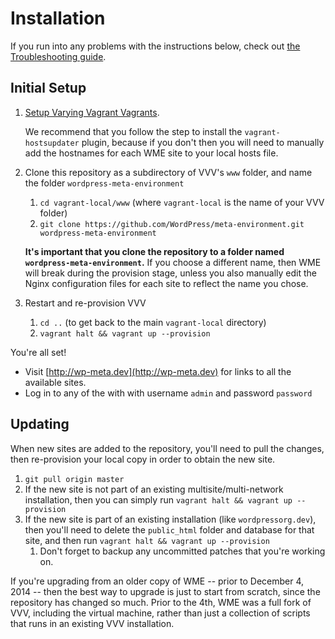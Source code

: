 # Installation

If you run into any problems with the instructions below, check out [the Troubleshooting guide](./troubleshooting.md).

## Initial Setup

1. [Setup Varying Vagrant Vagrants](https://github.com/Varying-Vagrant-Vagrants/VVV).

	We recommend that you follow the step to install the `vagrant-hostsupdater` plugin, because if you don't then
	you will need to manually add the hostnames for each WME site to your local hosts file.

1. Clone this repository as a subdirectory of VVV's `www` folder, and name the folder `wordpress-meta-environment`
	1. `cd vagrant-local/www` (where `vagrant-local` is the name of your VVV folder)
	1. `git clone https://github.com/WordPress/meta-environment.git wordpress-meta-environment`

	**It's important that you clone the repository to a folder named `wordpress-meta-environment`.** If you choose
	a different name, then WME will break during the provision stage, unless you also manually edit the Nginx
	configuration files for each site to reflect the name you chose.

1. Restart and re-provision VVV
	1. `cd ..` (to get back to the main `vagrant-local` directory)
	1. `vagrant halt && vagrant up --provision`


You're all set!

* Visit [http://wp-meta.dev](http://wp-meta.dev) for links to all the available sites.
* Log in to any of the with with username `admin` and password `password`


## Updating

When new sites are added to the repository, you'll need to pull the changes, then re-provision your local copy in
order to obtain the new site.

1. `git pull origin master`
1. If the new site is not part of an existing multisite/multi-network installation, then you can simply run
`vagrant halt && vagrant up --provision`
1. If the new site is part of an existing installation (like `wordpressorg.dev`),
then you'll need to delete the `public_html` folder and database for that site, and then run
`vagrant halt && vagrant up --provision`
	1. Don't forget to backup any uncommitted patches that you're working on.

If you're upgrading from an older copy of WME -- prior to December 4, 2014 -- then the best way to upgrade is just
to start from scratch, since the repository has changed so much. Prior to the 4th, WME was a full fork of VVV, including the virtual machine, rather than just a collection of scripts that runs in an existing
VVV installation.
